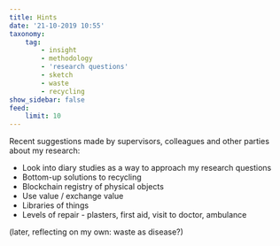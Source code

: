 ```yaml
---
title: Hints
date: '21-10-2019 10:55'
taxonomy:
    tag:
        - insight
        - methodology
        - 'research questions'
        - sketch
        - waste
        - recycling
show_sidebar: false
feed:
    limit: 10
---
```


Recent suggestions made by supervisors, colleagues and other parties about my research:

- Look into diary studies as a way to approach my research questions
- Bottom-up solutions to recycling
- Blockchain registry of physical objects
- Use value / exchange value
- Libraries of things
- Levels of repair - plasters, first aid, visit to doctor, ambulance

(later, reflecting on my own: waste as disease?)